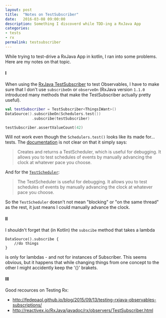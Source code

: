 ```yaml
---
layout: post
title:  "Notes on TestSubscriber"
date:   2016-03-08 09:00:00
description: Something I discoverd while TDD-ing a RxJava App
categories:
- tests
- rx
permalink: testsubscriber
---
```

While trying to test-drive a RxJava App in kotlin, I ran into some problems. 
Here are my notes on that topic.

#### I

When using the [RxJava TestSubscriber](http://reactivex.io/RxJava/javadoc/rx/observers/TestSubscriber.html) to test Observables, I have to make sure that I don't use `subscribeOn` or `observeOn` (RxJava version `1.1.0` introduced many methods that make the TestSubscriber actually pretty useful).

```kotlin
val testSubscriber = TestSubscriber<ThingsIWant>()
DataSource().subscribeOn(Schedulers.test())
            .subscribe(testSubscriber)

testSubscriber.assertValueCount(42)
```

Will not work even though the `Schedulers.test()` looks like its made for... tests.
The [documentation](http://reactivex.io/RxJava/javadoc/rx/schedulers/Schedulers.html#test()) is not clear on that it simply says: 

> Creates and returns a TestScheduler, which is useful for debugging. 
> It allows you to test schedules of events by manually advancing the clock at whatever pace you choose.

And for the [`TestScheduler`](http://reactivex.io/RxJava/javadoc/rx/schedulers/TestScheduler.html):

> The TestScheduler is useful for debugging. It allows you to test schedules of events by manually advancing the clock at whatever pace you choose.

So the `TestScheduler` doesn't not mean "blocking" or "on the same thread" as the rest, it just means I could manually advance the clock.


#### II

I shouldn't forget that (in Kotlin) the `subscibe` method that takes a lambda 

````
DataSource().subscribe {
    //do things
}
````

is only for lambdas - and not for instances of Subscriber. 
This seems obvious, but it happens that while changing things from one concept to the other I might accidently keep the '{}' brakets.


#### III

Good recources on Testing Rx:

- <http://fedepaol.github.io/blog/2015/09/13/testing-rxjava-observables-subscriptions/>
- <http://reactivex.io/RxJava/javadoc/rx/observers/TestSubscriber.html>
